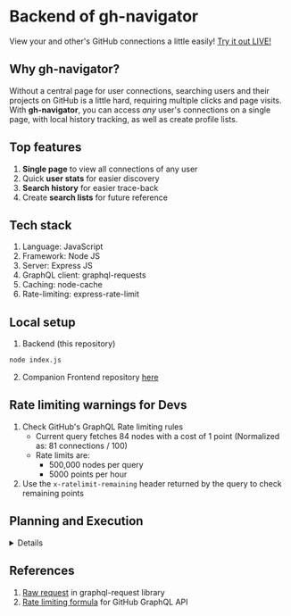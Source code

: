 # Backend of gh-navigator
View your and other's GitHub connections a little easily! [Try it out LIVE!](https://gh-maps-frontend.vercel.app/)

## Why gh-navigator?
Without a central page for user connections, searching users and their projects on GitHub is a little hard, requiring multiple clicks and page visits.\
With **gh-navigator**, you can access _any_ user's connections on a single page, with local history tracking, as well as create profile lists.

## Top features
1. **Single page** to view all connections of any user
2. Quick **user stats** for easier discovery
3. **Search history** for easier trace-back
4. Create **search lists** for future reference

## Tech stack
1. Language: JavaScript
2. Framework: Node JS
3. Server: Express JS
4. GraphQL client: graphql-requests
5. Caching: node-cache
6. Rate-limiting: express-rate-limit

## Local setup
1. Backend (this repository)
```sh
node index.js
```
2. Companion Frontend repository [here](https://github.com/bmsohwinc/gh-maps-frontend/)

## Rate limiting warnings for Devs
1. Check GitHub's GraphQL Rate limiting rules
    - Current query fetches 84 nodes with a cost of 1 point (Normalized as: 81 connections / 100)
    - Rate limits are: 
        - 500,000 nodes per query
        - 5000 points per hour
2. Use the `x-ratelimit-remaining` header returned by the query to check remaining points


## Planning and Execution
<details>
    
- [x] Backend
    - [x] Simple backend end point
    - [x] Simple rate-limiting
    - [x] Caching of username + page
    - [x] Raw response to get remaining points metric from header
    - [x] Refactoring
- [x] Frontend
    - [ ] ~~Simple Nodes and edges~~
    - [x] Fetch data
    - [x] Lists to display Followers and Followings profiles and quick stats
    - [x] Search History
    - [ ] ~~Double-click to fetch next page~~
    - [ ] ~~GMaps / Space-like navigation~~

</details>

## References
1. [Raw request](https://github.com/jasonkuhrt/graphql-request/blob/main/examples/request-handle-raw-response.ts) in graphql-request library
2. [Rate limiting formula](https://docs.github.com/en/graphql/overview/rate-limits-and-node-limits-for-the-graphql-api#primary-rate-limit) for GitHub GraphQL API
